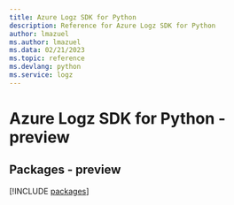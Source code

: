 ```yaml
---
title: Azure Logz SDK for Python
description: Reference for Azure Logz SDK for Python
author: lmazuel
ms.author: lmazuel
ms.data: 02/21/2023
ms.topic: reference
ms.devlang: python
ms.service: logz
---
```

# Azure Logz SDK for Python - preview
## Packages - preview
[!INCLUDE [packages](logz-index.md)]